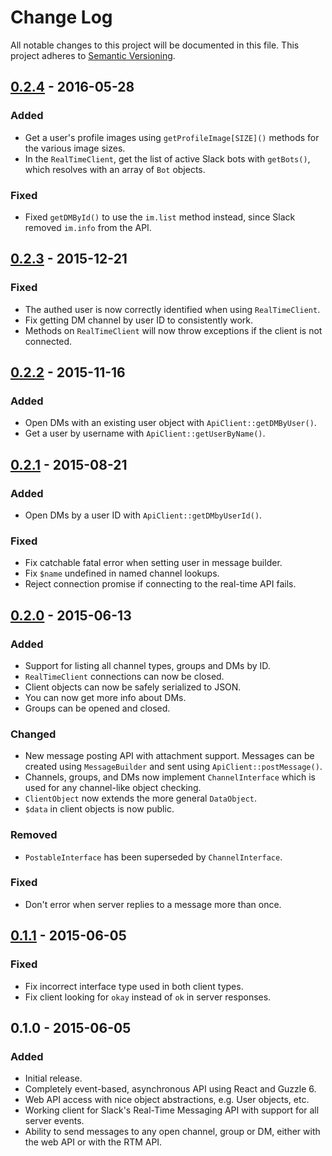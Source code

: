 # Change Log
All notable changes to this project will be documented in this file.
This project adheres to [Semantic Versioning](http://semver.org).

## [0.2.4] - 2016-05-28
### Added
- Get a user's profile images using `getProfileImage[SIZE]()` methods for the various image sizes.
- In the `RealTimeClient`, get the list of active Slack bots with `getBots()`, which resolves with an array of `Bot` objects.

### Fixed
- Fixed `getDMById()` to use the `im.list` method instead, since Slack removed `im.info` from the API.

## [0.2.3] - 2015-12-21
### Fixed
- The authed user is now correctly identified when using `RealTimeClient`.
- Fix getting DM channel by user ID to consistently work.
- Methods on `RealTimeClient` will now throw exceptions if the client is not connected.

## [0.2.2] - 2015-11-16
### Added
- Open DMs with an existing user object with `ApiClient::getDMByUser()`.
- Get a user by username with `ApiClient::getUserByName()`.

## [0.2.1] - 2015-08-21
### Added
- Open DMs by a user ID with `ApiClient::getDMbyUserId()`.

### Fixed
- Fix catchable fatal error when setting user in message builder.
- Fix `$name` undefined in named channel lookups.
- Reject connection promise if connecting to the real-time API fails.

## [0.2.0] - 2015-06-13
### Added
- Support for listing all channel types, groups and DMs by ID.
- `RealTimeClient` connections can now be closed.
- Client objects can now be safely serialized to JSON.
- You can now get more info about DMs.
- Groups can be opened and closed.

### Changed
- New message posting API with attachment support. Messages can be created using `MessageBuilder` and sent using `ApiClient::postMessage()`.
- Channels, groups, and DMs now implement `ChannelInterface` which is used for any channel-like object checking.
- `ClientObject` now extends the more general `DataObject`.
- `$data` in client objects is now public.

### Removed
- `PostableInterface` has been superseded by `ChannelInterface`.

### Fixed
- Don't error when server replies to a message more than once.

## [0.1.1] - 2015-06-05
### Fixed
- Fix incorrect interface type used in both client types.
- Fix client looking for `okay` instead of `ok` in server responses.

## 0.1.0 - 2015-06-05
### Added
- Initial release.
- Completely event-based, asynchronous API using React and Guzzle 6.
- Web API access with nice object abstractions, e.g. User objects, etc.
- Working client for Slack's Real-Time Messaging API with support for all server events.
- Ability to send messages to any open channel, group or DM, either with the web API or with the RTM API.


[unreleased]: https://github.com/coderstephen/slack-client/compare/v0.2.4...HEAD
[0.2.4]: https://github.com/coderstephen/slack-client/compare/v0.2.3...v0.2.4
[0.2.3]: https://github.com/coderstephen/slack-client/compare/v0.2.2...v0.2.3
[0.2.2]: https://github.com/coderstephen/slack-client/compare/v0.2.1...v0.2.2
[0.2.1]: https://github.com/coderstephen/slack-client/compare/v0.2.0...v0.2.1
[0.2.0]: https://github.com/coderstephen/slack-client/compare/v0.1.1...v0.2.0
[0.1.1]: https://github.com/coderstephen/slack-client/compare/v0.1.0...v0.1.1
